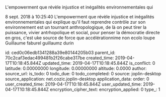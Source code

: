 L\'empowerment que révèle injustice et inégalités environnementales qui

8 sept. 2018 à 10:25:40
L\'empowerment que révèle injustice et inégalités environnementales qui
explique qu\'il faut reprendre contrôle zur son environnement est un
tournant anthropologique, de là on peut tirer la puissance, vivier
antrhopolique et social, pour penser la démocratie directe en gros,
c\'est uke source de force que accélérationnime non ecolo loupe\
Guillaume faburel guillaumz durin


id: ced0c06edb1341288a39e80144205b03
parent_id: 70c2caf3edac499481b2f26cabe317be
created_time: 2019-04-17T10:18:45.844Z
updated_time: 2019-04-17T10:18:45.844Z
is_conflict: 0
latitude: 0.00000000
longitude: 0.00000000
altitude: 0.0000
author: 
source_url: 
is_todo: 0
todo_due: 0
todo_completed: 0
source: joplin-desktop
source_application: net.cozic.joplin-desktop
application_data: 
order: 0
user_created_time: 2019-04-17T10:18:45.844Z
user_updated_time: 2019-04-17T10:18:45.844Z
encryption_cipher_text: 
encryption_applied: 0
type_: 1